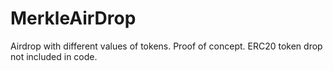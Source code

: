 # MerkleAirDrop

Airdrop with different values of tokens.
Proof of concept.
ERC20 token drop not included in code.
